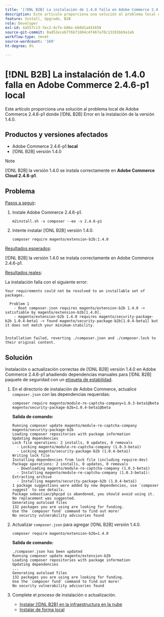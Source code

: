 ```yaml
---
title: '[!DNL B2B] La instalación de 1.4.0 falla en Adobe Commerce 2.4.6-p1 local'
description: Este artículo proporciona una solución al problema local de Adobe Commerce 2.4.6-p1 donde [!DNL B2B] Error en la instalación de la versión 1.4.0.
feature: Install, Upgrade, B2B
role: Developer
exl-id: 4a557c13-7ec2-4cfe-b86e-bb0d1a441658
source-git-commit: 0ad52eceb776b71604c4f467a70c13191bb9a1eb
workflow-type: tm+mt
source-wordcount: '169'
ht-degree: 0%

---
```


# [!DNL B2B] La instalación de 1.4.0 falla en Adobe Commerce 2.4.6-p1 local

Este artículo proporciona una solución al problema local de Adobe Commerce 2.4.6-p1 donde [!DNL B2B] Error en la instalación de la versión 1.4.0.

## Productos y versiones afectados

* Adobe Commerce 2.4.6-p1 **local**
* [!DNL B2B] versión 1.4.0

>[!NOTE]
>
>[!DNL B2B] la versión 1.4.0 se instala correctamente en **Adobe Commerce Cloud 2.4.6-p1**.

## Problema

<u>Pasos a seguir</u>:

1. Instale Adobe Commerce 2.4.6-p1.

   ```terminal
   m2install.sh -s composer --ee -v 2.4.6-p1
   ```

1. Intente instalar [!DNL B2B] versión 1.4.0.

   ```terminal
   composer require magento/extension-b2b:1.4.0
   ```

<u>Resultados esperados</u>:

[!DNL B2B] la versión 1.4.0 se instala correctamente en Adobe Commerce 2.4.6-p1.

<u>Resultados reales</u>:

La instalación falla con el siguiente error:

```terminal
Your requirements could not be resolved to an installable set of packages.

  Problem 1
    - Root composer.json requires magento/extension-b2b 1.4.0 -> satisfiable by magento/extension-b2b[1.4.0].
    - magento/extension-b2b 1.4.0 requires magento/security-package-b2b 1.0.4-beta1 -> found magento/security-package-b2b[1.0.4-beta1] but it does not match your minimum-stability.


Installation failed, reverting ./composer.json and ./composer.lock to their original content.
```

## Solución

Instalación o actualización correctas de [!DNL B2B] versión 1.4.0 en Adobe Commerce 2.4.6-p1 añadiendo dependencias manuales para [!DNL B2B] paquete de seguridad con un [etiqueta de estabilidad](https://getcomposer.org/doc/04-schema.md#package-links).

1. En el directorio de instalación de Adobe Commerce, actualice `composer.json` con las dependencias requeridas:

   ```terminal
   composer require magento/module-re-captcha-company=1.0.3-beta1@beta magento/security-package-b2b=1.0.4-beta1@beta
   ```

   **Salida de comando:**

   ```terminal
   Running composer update magento/module-re-captcha-company magento/security-package-b2b
   Loading composer repositories with package information
   Updating dependencies
   Lock file operations: 2 installs, 0 updates, 0 removals
     - Locking magento/module-re-captcha-company (1.0.3-beta1)
     - Locking magento/security-package-b2b (1.0.4-beta1)
   Writing lock file
   Installing dependencies from lock file (including require-dev)
   Package operations: 2 installs, 0 updates, 0 removals
     - Downloading magento/module-re-captcha-company (1.0.3-beta1)
     - Installing magento/module-re-captcha-company (1.0.3-beta1): Extracting archive
     - Installing magento/security-package-b2b (1.0.4-beta1)
   1 package suggestions were added by new dependencies, use `composer suggest` to see details.
   Package sebastian/phpcpd is abandoned, you should avoid using it. No replacement was suggested.
   Generating autoload files
   132 packages you are using are looking for funding.
   Use the `composer fund` command to find out more!
   No security vulnerability advisories found
   ```

1. Actualizar `composer.json` para agregar [!DNL B2B] versión 1.4.0.

   ```terminal
   composer require magento/extension-b2b=1.4.0
   ```

   **Salida de comando:**

   ```terminal
   ./composer.json has been updated
   Running composer update magento/extension-b2b
   Loading composer repositories with package information
   Updating dependencies
   ...
   Generating autoload files
   132 packages you are using are looking for funding.
   Use the `composer fund` command to find out more!
   No security vulnerability advisories found
   ```

1. Complete el proceso de instalación o actualización.

   * [Instalar [!DNL B2B] en la infraestructura en la nube](https://experienceleague.adobe.com/docs/commerce-cloud-service/user-guide/configure-store/b2b-module.html)
   * [Instalar de forma local](https://experienceleague.adobe.com/docs/commerce-admin/b2b/install.html)
